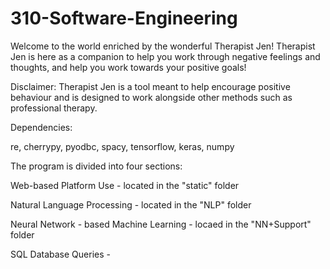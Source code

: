 # 310-Software-Engineering

Welcome to the world enriched by the wonderful Therapist Jen!
Therapist Jen is here as a companion to help you work through negative feelings and thoughts, and help you work towards your positive goals!

Disclaimer: Therapist Jen is a tool meant to help encourage positive behaviour and is designed to work alongside other methods such as professional therapy.

Dependencies:

re, cherrypy, pyodbc, spacy, tensorflow, keras, numpy


The program is divided into four sections:

Web-based Platform Use - located in the "static" folder

Natural Language Processing - located in the "NLP" folder

Neural Network - based Machine Learning - locaed in the "NN+Support" folder

SQL Database Queries - 





